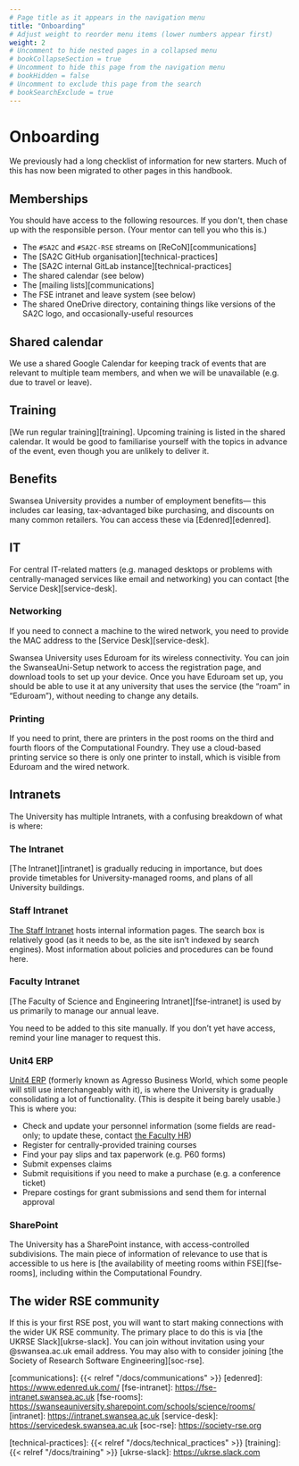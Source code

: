 ```yaml
---
# Page title as it appears in the navigation menu
title: "Onboarding"
# Adjust weight to reorder menu items (lower numbers appear first)
weight: 2
# Uncomment to hide nested pages in a collapsed menu
# bookCollapseSection = true
# Uncomment to hide this page from the navigation menu
# bookHidden = false
# Uncomment to exclude this page from the search
# bookSearchExclude = true
---
```


# Onboarding

We previously had a long checklist of information for new starters.
Much of this has now been migrated to other pages in this handbook.

## Memberships

You should have access to the following resources.
If you don't,
then chase up with the responsible person.
(Your mentor can tell you who this is.)

- The `#SA2C` and `#SA2C-RSE` streams on [ReCoN][communications]
- The [SA2C GitHub organisation][technical-practices]
- The [SA2C internal GitLab instance][technical-practices]
- The shared calendar (see below)
- The [mailing lists][communications]
- The FSE intranet and leave system (see below)
- The shared OneDrive directory,
  containing things like versions of the SA2C logo,
  and occasionally-useful resources

## Shared calendar

We use a shared Google Calendar
for keeping track of events that are relevant to multiple team members,
and when we will be unavailable
(e.g. due to travel or leave).

## Training

[We run regular training][training].
Upcoming training is listed in the shared calendar.
It would be good to familiarise yourself with the topics
in advance of the event,
even though you are unlikely to deliver it.

## Benefits

Swansea University provides a number of employment benefits—
this includes car leasing,
tax-advantaged bike purchasing,
and discounts on many common retailers.
You can access these via [Edenred][edenred].

## IT

For central IT-related matters
(e.g. managed desktops
or problems with centrally-managed services like email and networking)
you can contact [the Service Desk][service-desk].

### Networking

If you need to connect a machine to the wired network,
you need to provide the MAC address to the [Service Desk][service-desk].

Swansea University uses Eduroam for its wireless connectivity.
You can join the SwanseaUni-Setup network to access the registration page,
and download tools to set up your device.
Once you have Eduroam set up,
you should be able to use it at any university that uses the service
(the “roam” in “Eduroam”),
without needing to change any details.

### Printing

If you need to print,
there are printers in the post rooms
on the third and fourth floors of the Computational Foundry.
They use a cloud-based printing service
so there is only one printer to install,
which is visible from Eduroam and the wired network.

## Intranets

The University has multiple Intranets, with a confusing breakdown of what is where:

### The Intranet

[The Intranet][intranet] is gradually reducing in importance,
but does provide timetables for University-managed rooms,
and plans of all University buildings.

### Staff Intranet

[The Staff Intranet][staff-intranet] hosts internal information pages.
The search box is relatively good
(as it needs to be, as the site isn’t indexed by search engines).
Most information about policies and procedures can be found here.

### Faculty Intranet

[The Faculty of Science and Engineering Intranet][fse-intranet] is used by us
primarily to manage our annual leave.

You need to be added to this site manually.
If you don’t yet have access, remind your line manager to request this.

### Unit4 ERP

[Unit4 ERP][abw]
(formerly known as Agresso Business World,
which some people will still use interchangeably with it),
is where the University is gradually consolidating a lot of functionality.
(This is despite it being barely usable.)
This is where you:

- Check and update your personnel information
  (some fields are read-only;
  to update these, contact [the Faculty HR](mailto:fse-hr@swansea.ac.uk))
- Register for centrally-provided training courses
- Find your pay slips and tax paperwork (e.g. P60 forms)
- Submit expenses claims
- Submit requisitions if you need to make a purchase
  (e.g. a conference ticket)
- Prepare costings for grant submissions and send them for internal approval

### SharePoint

The University has a SharePoint instance,
with access-controlled subdivisions.
The main piece of information of relevance to use
that is accessible to us here
is [the availability of meeting rooms within FSE][fse-rooms],
including within the Computational Foundry.

## The wider RSE community

If this is your first RSE post,
you will want to start making connections with the wider UK RSE community.
The primary place to do this is via [the UKRSE Slack][ukrse-slack].
You can join without invitation using your @swansea.ac.uk email address.
You may also with to consider joining
[the Society of Research Software Engineering][soc-rse].

[abw]: https://abw.swansea.ac.uk
[communications]: {{< relref "/docs/communications" >}}
[edenred]: https://www.edenred.uk.com/
[fse-intranet]: https://fse-intranet.swansea.ac.uk
[fse-rooms]: https://swanseauniversity.sharepoint.com/schools/science/rooms/
[intranet]: https://intranet.swansea.ac.uk
[service-desk]: https://servicedesk.swansea.ac.uk
[soc-rse]: https://society-rse.org

<!-- markdown-link-check-disable-next-line -->
[staff-intranet]: https://staff.swansea.ac.uk
[technical-practices]: {{< relref "/docs/technical_practices" >}}
[training]: {{< relref "/docs/training" >}}
[ukrse-slack]: https://ukrse.slack.com

